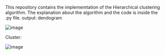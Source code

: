 This repository contains the implememtation of the Hierarchical clustering algorithm.
The explanation about the algorithm and the code is inside the .py file.
output:
dendogram

![image](https://github.com/SharmaShivani12/HC_implementation-/assets/116270548/82f2bc65-c6e6-4239-9b82-a3786e7e78b9)

Cluster:

![image](https://github.com/SharmaShivani12/HC_implementation-/assets/116270548/c4d387c4-85e6-4218-82bd-fbf6fb9556c8)
